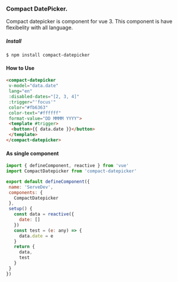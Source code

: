 ### Compact DatePicker.
Compact datepicker is component for vue 3. This component is have flexibelity with all language.

##### Install

`$ npm install compact-datepicker`

#### How to Use

```html
<compact-datepicker
 v-model="data.date"
 lang="en"
 :disabled-dates="[2, 3, 4]"
 :trigger="'focus'"
 color="#fb6363"
 color-text="#ffffff"
 format-value="DD MMMM YYYY">
 <template #trigger>
  <button>{{ data.date }}</button>
 </template>
</compact-datepicker>
```

#### As single component

```javascript
import { defineComponent, reactive } from 'vue'
import CompactDatepicker from 'compact-datepicker'

export default defineComponent({
 name: 'ServeDev',
 components: {
   CompactDatepicker
 },
 setup() {
   const data = reactive({
     date: []
   })
   const test = (e: any) => {
     data.date = e
   }
   return {
     data,
     test
   }
 }
})
```